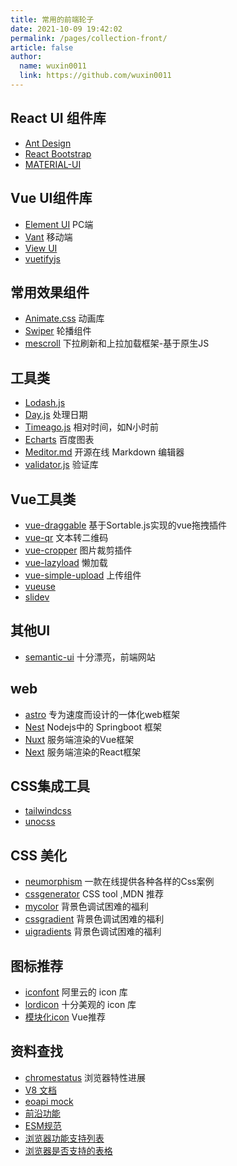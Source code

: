 ```yaml
---
title: 常用的前端轮子
date: 2021-10-09 19:42:02
permalink: /pages/collection-front/
article: false
author: 
  name: wuxin0011
  link: https://github.com/wuxin0011
---
```


## React UI 组件库
- [Ant Design](https://ant.design/)
- [React Bootstrap](https://react-bootstrap.github.io/)
- [MATERIAL-UI](https://material-ui.com/)

## Vue UI组件库
- [Element UI](https://element.eleme.io/#/zh-CN) PC端
- [Vant](https://youzan.github.io/vant/#/zh-CN/) 移动端
- [View UI](https://www.iviewui.com/)
- [vuetifyjs](https://vuetifyjs.com/)

## 常用效果组件
- [Animate.css](https://animate.style/) 动画库
- [Swiper](https://www.swiper.com.cn/) 轮播组件
- [mescroll](http://www.mescroll.com) 下拉刷新和上拉加载框架-基于原生JS

## 工具类
- [Lodash.js](https://www.lodashjs.com/)
- [Day.js](https://dayjs.fenxianglu.cn/) 处理日期
- [Timeago.js](https://github.com/hustcc/timeago.js) 相对时间，如N小时前
- [Echarts](https://echarts.apache.org/zh/index.html) 百度图表
- [Meditor.md](https://pandao.github.io/editor.md/) 开源在线 Markdown 编辑器
- [validator.js](https://github.com/validatorjs/validator.js) 验证库

 ## Vue工具类
- [vue-draggable](https://www.itxst.com/vue-draggable/tutorial.html) 基于Sortable.js实现的vue拖拽插件
- [vue-qr](https://www.npmjs.com/package/vue-qr) 文本转二维码
- [vue-cropper](https://github.com/xyxiao001/vue-cropper) 图片裁剪插件
- [vue-lazyload](https://www.npmjs.com/package/vue-lazyload) 懒加载
- [vue-simple-upload](https://github.com/saivarunk/vue-simple-upload) 上传组件
- [vueuse](https://github.com/vueuse/vueuse) 
- [slidev](https://github.com/slidevjs/slidev) 


## 其他UI

- [semantic-ui](https://semantic-ui.com/) 十分漂亮，前端网站


## web

- [astro](https://github.com/withastro/astro) 专为速度而设计的一体化web框架
- [Nest](https://docs.nestjs.com/) Nodejs中的 Springboot 框架
- [Nuxt](https://nuxt.com/) 服务端渲染的Vue框架
- [Next](https://www.nextjs.cn/) 服务端渲染的React框架



## CSS集成工具

- [tailwindcss](https://www.tailwindcss.cn/) 
- [unocss](https://unocss.dev/)

## CSS 美化

- [neumorphism](https://neumorphism.io/#e0e0e0) 一款在线提供各种各样的Css案例
- [cssgenerator](https://cssgenerator.org/) CSS tool ,MDN 推荐
- [mycolor](https://mycolor.space/) 背景色调试困难的福利
- [cssgradient](https://cssgradient.io/) 背景色调试困难的福利
- [uigradients](https://uigradients.com/#Cherryblossoms) 背景色调试困难的福利

## 图标推荐
- [iconfont](https://www.iconfont.cn/) 阿里云的 icon 库
- [lordicon](https://lordicon.com/icons) 十分美观的 icon 库
- [模块化icon](https://icones.js.org/) Vue推荐

## 资料查找

- [chromestatus](https://chromestatus.com/roadmap) 浏览器特性进展
- [V8 文档](https://v8.dev/docs)
- [eoapi mock](https://datayi.cn/w/QReKB8No)
- [前沿功能](https://github.com/tc39/proposals)
- [ESM规范](https://tc39.es/ecma262/)
- [浏览器功能支持列表](https://caniuse.com/)
- [浏览器是否支持的表格](https://kangax.github.io/compat-table/es6/)

